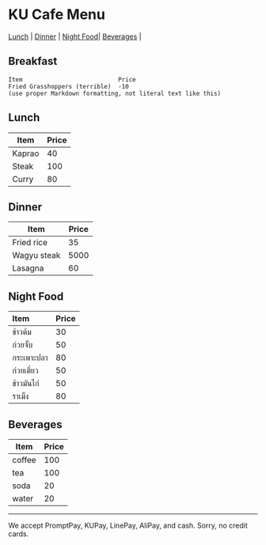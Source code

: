 # KU Cafe Menu

[Lunch](#Lunch) | [Dinner](#dinner) | [Night Food](#Night-Food)| [Beverages](#Beverages) |

## Breakfast

    Item                           Price
    Fried Grasshoppers (terrible)  -10
    (use proper Markdown formatting, not literal text like this)

## Lunch 
    
  | Item  | Price |
  |-------|-------|
  |Kaprao |  40   |
  |Steak  |  100  |
  | Curry | 80    |

## Dinner

| Item | Price |
| --- | --- |
| Fried rice | 35 |
| Wagyu steak | 5000 |
| Lasagna | 60 |


## Night Food

| Item                | Price |
|:-------------------------|----------|
|ข้าวต้ม|30|
|ก๋วยจั๊บ|50|
|กระเพาะปลา|80|
|ก๋วยเตี๋ยว|50|
|ข้าวมันไก่|50|
|ราเม็ง|80|

## Beverages
| Item | Price | 
| --- | --- |  
| coffee | 100 |  
| tea | 100 |  
| soda | 20 |  
| water | 20 |  



---

We accept PromptPay, KUPay, LinePay, AliPay, and cash. Sorry, no credit cards.

